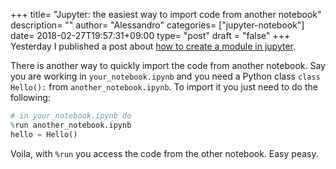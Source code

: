 +++
title= "Jupyter: the easiest way to import code from another notebook"
description= ""
author= "Alessandro"
categories= ["jupyter-notebook"]
date= 2018-02-27T19:57:31+09:00
type= "post"
draft = "false"
+++
Yesterday I published a post about [how to create a module in jupyter](https://www.alebaffa.com/posts/create_modules_in_jupyter_notebooks/). 

There is another way to quickly import the code from another notebook. Say you are working in `your_notebook.ipynb` and you need a Python class `class Hello():` from `another_notebook.ipynb`.
To import it you just need to do the following:

```python
# in your_notebook.ipynb do
%run another_notebook.ipynb
hello = Hello()
```
Voila, with `%run` you access the code from the other notebook. 
Easy peasy.